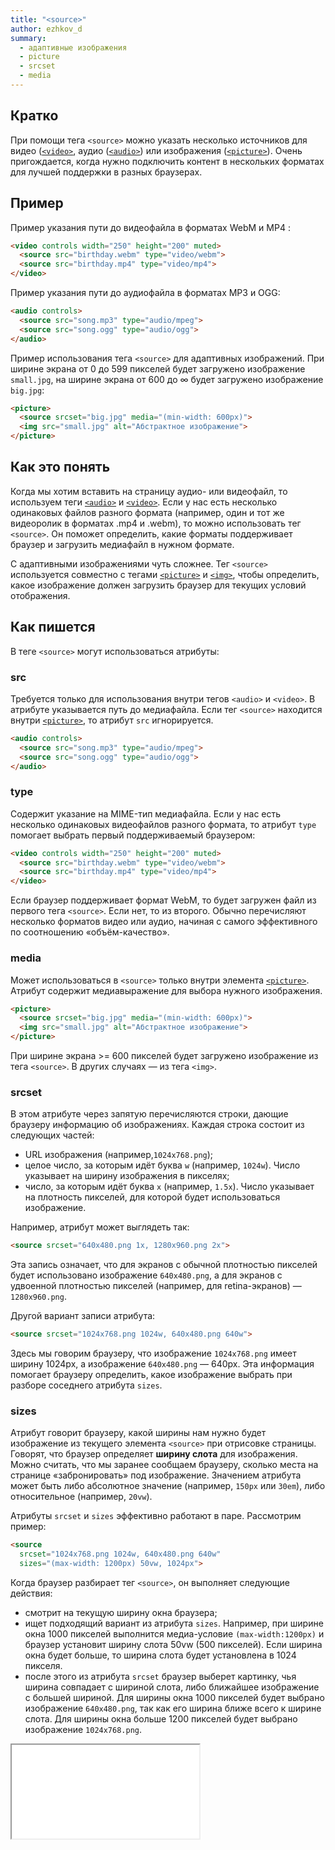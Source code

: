 ```yaml
---
title: "<source>"
author: ezhkov_d
summary:
  - адаптивные изображения
  - picture
  - srcset
  - media
---
```


## Кратко

При помощи тега `<source>` можно указать несколько источников для видео ([`<video>`](/html/doka/video), аудио ([`<audio>`](/html/doka/audio)) или изображения ([`<picture>`](/html/doka/picture)). Очень пригождается, когда нужно подключить контент в нескольких форматах для лучшей поддержки в разных браузерах.

## Пример

Пример указания пути до видеофайла в форматах WebM и MP4 :

```html
<video controls width="250" height="200" muted>
  <source src="birthday.webm" type="video/webm">
  <source src="birthday.mp4" type="video/mp4">
</video>
```

Пример указания пути до аудиофайла в форматах MP3 и OGG:

```html
<audio controls>
  <source src="song.mp3" type="audio/mpeg">
  <source src="song.ogg" type="audio/ogg">
</audio>
```

Пример использования тега `<source>` для адаптивных изображений. При ширине экрана от 0 до 599 пикселей будет загружено изображение `small.jpg`, на ширине экрана от 600 до ∞ будет загружено изображение `big.jpg`:

```html
<picture>
  <source srcset="big.jpg" media="(min-width: 600px)">
  <img src="small.jpg" alt="Абстрактное изображение">
</picture>
```

## Как это понять

Когда мы хотим вставить на страницу аудио- или видеофайл, то используем теги [`<audio>`](/html/doka/audio/) и [`<video>`](/html/doka/video). Если у нас есть несколько одинаковых файлов разного формата (например, один и тот же видеоролик в форматах .mp4 и .webm), то можно использовать тег `<source>`. Он поможет определить, какие форматы поддерживает браузер и загрузить медиафайл в нужном формате.

С адаптивными изображениями чуть сложнее. Тег `<source>` используется совместно с тегами [`<picture>`](/html/doka/picture) и [`<img>`](/html/doka/img), чтобы определить, какое изображение должен загрузить браузер для текущих условий отображения.

## Как пишется

В теге `<source>` могут использоваться атрибуты:

### src

Требуется только для использования внутри тегов `<audio>` и `<video>`. В атрибуте указывается путь до медиафайла. Если тег `<source>` находится внутри [`<picture>`](/html/doka/picture), то атрибут `src` игнорируется.

```html
<audio controls>
  <source src="song.mp3" type="audio/mpeg">
  <source src="song.ogg" type="audio/ogg">
</audio>
```

### type

Содержит указание на MIME-тип медиафайла. Если у нас есть несколько одинаковых видеофайлов разного формата, то атрибут `type` помогает выбрать первый поддерживаемый браузером:

```html
<video controls width="250" height="200" muted>
  <source src="birthday.webm" type="video/webm">
  <source src="birthday.mp4" type="video/mp4">
</video>
```

Если браузер поддерживает формат WebM, то будет загружен файл из первого тега `<source>`. Если нет, то из второго. Обычно перечисляют несколько форматов видео или аудио, начиная с самого эффективного по соотношению «объём-качество».

### media

Может использоваться в `<source>` только внутри элемента [`<picture>`](/html/doka/picture). Атрибут содержит медиавыражение для выбора нужного изображения.

```html
<picture>
  <source srcset="big.jpg" media="(min-width: 600px)">
  <img src="small.jpg" alt="Абстрактное изображение">
</picture>
```

При ширине экрана >= 600 пикселей будет загружено изображение из тега `<source>`. В других случаях — из тега `<img>`.

### srcset

В этом атрибуте через запятую перечисляются строки, дающие браузеру информацию об изображениях. Каждая строка состоит из следующих частей:

- URL изображения (например,`1024x768.png`);
- целое число, за которым идёт буква `w` (например, `1024w`). Число указывает на ширину изображения в пикселях;
- число, за которым идёт буква `x` (например, `1.5x`). Число указывает на плотность пикселей, для которой будет использоваться изображение.

Например, атрибут может выглядеть так:

```html
<source srcset="640x480.png 1x, 1280x960.png 2x">
```

Эта запись означает, что для экранов с обычной плотностью пикселей будет использовано изображение `640x480.png`, а для экранов с удвоенной плотностью пикселей (например, для retina-экранов) — `1280x960.png`.

Другой вариант записи атрибута:

```html
<source srcset="1024x768.png 1024w, 640x480.png 640w">
```

Здесь мы говорим браузеру, что изображение `1024x768.png` имеет ширину 1024px, а изображение `640x480.png` — 640px. Эта информация помогает браузеру определить, какое изображение выбрать при разборе соседнего атрибута `sizes`.

### sizes

Атрибут говорит браузеру, какой ширины нам нужно будет изображение из текущего элемента `<source>` при отрисовке страницы. Говорят, что браузер определяет **ширину слота** для изображения. Можно считать, что мы заранее сообщаем браузеру, сколько места на странице «забронировать» под изображение. Значением атрибута может быть либо абсолютное значение (например, `150px` или `30em`), либо относительное (например, `20vw`).

Атрибуты `srcset` и `sizes` эффективно работают в паре. Рассмотрим пример:

```html
<source
  srcset="1024x768.png 1024w, 640x480.png 640w"
  sizes="(max-width: 1200px) 50vw, 1024px">
```

Когда браузер разбирает тег `<source>`, он выполняет следующие действия:

- смотрит на текущую ширину окна браузера;
- ищет подходящий вариант из атрибута `sizes`. Например, при ширине окна 1000 пикселей выполнится медиа-условие `(max-width:1200px)` и браузер установит ширину слота 50vw (500 пикселей). Если ширина окна будет больше, то ширина слота будет установлена в 1024 пикселя.
- после этого из атрибута `srcset` браузер выберет картинку, чья ширина совпадает с шириной слота, либо ближайшее изображение с большей шириной. Для ширины окна 1000 пикселей будет выбрано изображение `640x480.png`, так как его ширина ближе всего к ширине слота. Для ширины окна больше 1200 пикселей будет выбрано изображение `1024x768.png`.

<iframe title="Адаптивные изображения" src="demos/adaptive.html"></iframe>

